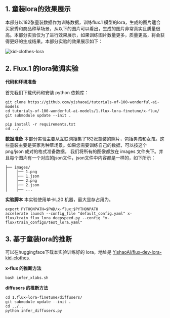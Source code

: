 ## 1. 童装lora的效果展示
本部分以182张童装数据作为训练数据，训练flux.1 模型的lora，生成的图片适合买家秀和商品种草场景，从以下的图片可以看出，生成的图片非常真实且质量很高。本部分实验仅为了进行效果展示，如果训练图片数量更多，质量更高，将会获得更好的生成结果。本部分实验的效果展示如下：

![kid-clothes-lora](https://github.com/yishaoai/tutorials-of-100-wonderful-ai-models/tree/main/1.flux-lora-finetune/assets/kid-clothes-lora.png)

## 2. Flux.1 的lora微调实验

**代码和环境准备**

首先我们下载代码和安装 python 依赖库：
```shell
git clone https://github.com/yishaoai/tutorials-of-100-wonderful-ai-models
cd tutorials-of-100-wonderful-ai-models/1.flux-lora-finetune/x-flux/
git submodule update --init .

pip install -r requirements.txt
cd ../..

```

**数据准备**
本部分实验主要从互联网搜集了182张童装的照片，包括男孩和女孩。这些童装主要是买家秀种草场景。如果您需要训练自己的数据，可以按这个 png/json 成对的格式准备数据。
我们将所有的图像都放在 images 文件夹下。并且每个图片有一个对应的json文件，json文件中内容都是一样的，如下所示：

```shell
├── images/
│    ├── 1.png
│    ├── 1.json
│    ├── 2.png
│    ├── 2.json
│    ├── ...
```


**实验脚本**
本实验使用单卡L20 机器，最大显存占用为。
```shell
export PYTHONPATH=$PWD/x-flux:$PYTHONPATH
accelerate launch --config_file "default_config.yaml" x-flux/train_flux_lora_deepspeed.py --config "x-flux/train_configs/test_lora.yaml"
```

## 3. 基于童装lora的推断

可以在huggingface下载本实验训练好的 lora，地址是 [YishaoAI/flux-dev-lora-kid-clothes](https://huggingface.co/YishaoAI/flux-dev-lora-kid-clothes/tree/main).

**x-flux 的推断方法**

```shell
bash infer_xlabs.sh
```

**diffusers 的推断方法**
```shell
cd 1.flux-lora-finetune/diffusers/
git submodule update --init .
cd ../..
python infer_diffusers.py
```

